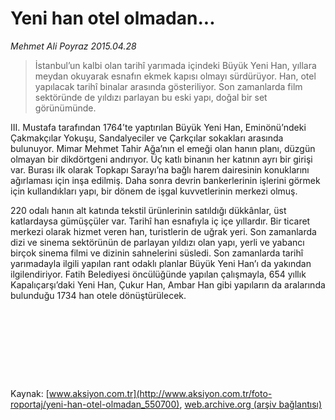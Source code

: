 # Yeni han otel olmadan...

*Mehmet Ali Poyraz 2015.04.28*

<div class="pNewsDetailMainContent" itemprop="articleBody">
 <blockquote>
  <p>
   İstanbul’un kalbi olan tarihî yarımada içindeki Büyük Yeni Han, yıllara meydan okuyarak esnafın ekmek kapısı olmayı sürdürüyor. Han, otel yapılacak tarihî binalar arasında gösteriliyor. Son zamanlarda film sektöründe de yıldızı parlayan bu eski yapı, doğal bir set görünümünde.
  </p>
 </blockquote>
 <p>
  III. Mustafa tarafından 1764’te yaptırılan Büyük Yeni Han, Eminönü’ndeki Çakmakçılar Yokuşu, Sandalyeciler ve Çarkçılar sokakları arasında bulunuyor. Mimar Mehmet Tahir Ağa’nın el emeği olan hanın planı, düzgün olmayan bir dikdörtgeni andırıyor. Üç katlı binanın her katının ayrı bir girişi var. Burası ilk olarak Topkapı Sarayı’na bağlı harem dairesinin konuklarını ağırlaması için inşa edilmiş. Daha sonra devrin bankerlerinin işlerini görmek için kullandıkları yapı, bir dönem de işgal kuvvetlerinin merkezi olmuş.
 </p>
 <p>
  220 odalı hanın alt katında tekstil ürünlerinin satıldığı dükkânlar, üst katlardaysa gümüşçüler var. Tarihî han esnafıyla iç içe yıllardır. Bir ticaret merkezi olarak hizmet veren han, turistlerin de uğrak yeri. Son zamanlarda dizi ve sinema sektörünün de parlayan yıldızı olan yapı, yerli ve yabancı birçok sinema filmi ve dizinin sahnelerini süsledi. Son zamanlarda tarihî yarımadayla ilgili yapılan rant odaklı planlar Büyük Yeni Han’ı da yakından ilgilendiriyor. Fatih Belediyesi öncülüğünde yapılan çalışmayla, 654 yıllık Kapalıçarşı’daki Yeni Han, Çukur Han, Ambar Han gibi yapıların da aralarında bulunduğu 1734 han otele dönüştürülecek.
 </p>
 <p>
  <img alt="" src="http://web.archive.org/web/20150807214715im_/http://medya.aksiyon.com.tr//aksiyon/2015/04/28/567950.jpg "/>
 </p>
 <p>
  <img alt="" src="http://web.archive.org/web/20150807214715im_/http://medya.aksiyon.com.tr//aksiyon/2015/04/28/567951.jpg"/>
 </p>
 <p>
  <img alt="" src="http://web.archive.org/web/20150807214715im_/http://medya.aksiyon.com.tr//aksiyon/2015/04/28/567952.jpg "/>
 </p>
 <p>
  <img alt="" src="http://web.archive.org/web/20150807214715im_/http://medya.aksiyon.com.tr//aksiyon/2015/04/28/567953.jpg "/>
 </p>
 <p>
  <img alt="" src="http://web.archive.org/web/20150807214715im_/http://medya.aksiyon.com.tr//aksiyon/2015/04/28/567954.jpg "/>
 </p>
 <p>
  <img alt="" src="http://web.archive.org/web/20150807214715im_/http://medya.aksiyon.com.tr//aksiyon/2015/04/28/567955.jpg "/>
 </p>
 <p>
  <img alt="" src="http://web.archive.org/web/20150807214715im_/http://medya.aksiyon.com.tr//aksiyon/2015/04/28/567956.jpg "/>
 </p>
 <p>
  <img alt="" src="http://web.archive.org/web/20150807214715im_/http://medya.aksiyon.com.tr//aksiyon/2015/04/28/567957.jpg "/>
 </p>
 <p>
  <img alt="" src="http://web.archive.org/web/20150807214715im_/http://medya.aksiyon.com.tr//aksiyon/2015/04/28/567958.jpg "/>
 </p>
</div>


Kaynak: [www.aksiyon.com.tr](http://www.aksiyon.com.tr/foto-roportaj/yeni-han-otel-olmadan_550700), [web.archive.org (arşiv bağlantısı)](http://web.archive.org/web/20150807214715/http://www.aksiyon.com.tr/foto-roportaj/yeni-han-otel-olmadan_550700)
